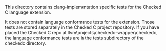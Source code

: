 This directory contains clang-implementation specific tests for the Checked C
language extension.

It does not contain language conformance tests for the extension.  Those tests
are stored separately in the Checked C project repository.  If you have
placed the Checked C repo at llvm\projects\checkedc-wrapper\checkedc,
the language conformance tests are in the tests subdirectory of the checkedc
directory.
